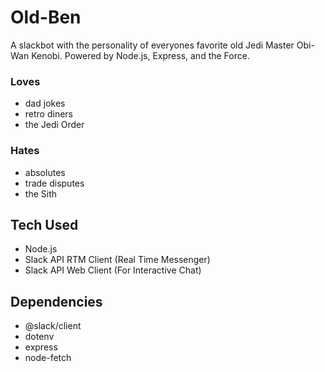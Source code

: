 # Old-Ben
A slackbot with the personality of everyones favorite old Jedi Master Obi-Wan Kenobi. Powered by Node.js, Express, and the Force.

### Loves
- dad jokes
- retro diners
- the Jedi Order

### Hates
- absolutes
- trade disputes
- the Sith

## Tech Used
- Node.js
- Slack API RTM Client (Real Time Messenger)
- Slack API Web Client (For Interactive Chat)

## Dependencies
- @slack/client
- dotenv
- express
- node-fetch
